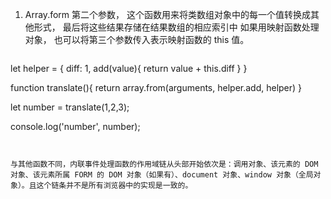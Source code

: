 

1. Array.form
  第二个参数， 这个函数用来将类数组对象中的每一个值转换成其他形式， 最后将这些结果存储在结果数组的相应索引中
  如果用映射函数处理对象， 也可以将第三个参数传入表示映射函数的 this 值。
 
    ```js
  let helper = {
    diff: 1,
     add(value){
       return value + this.diff
     }
  }

  function translate(){
    return array.from(arguments, helper.add, helper)
  }

  let number = translate(1,2,3);

  console.log('number', number);
  ```


与其他函数不同，内联事件处理函数的作用域链从头部开始依次是：调用对象、该元素的 DOM 对象、该元素所属 FORM 的 DOM 对象（如果有）、document 对象、window 对象（全局对象）。且这个链条并不是所有浏览器中的实现是一致的。







